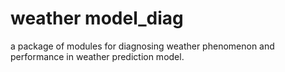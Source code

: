# weather model_diag
a package of modules for diagnosing weather phenomenon and performance in weather prediction model.
